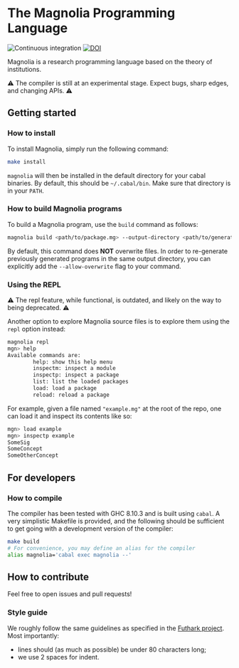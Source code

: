 # The Magnolia Programming Language

![Continuous
integration](https://github.com/magnolia-lang/magnolia-lang/actions/workflows/ci.yml/badge.svg)
[![DOI](https://zenodo.org/badge/327562112.svg)](https://zenodo.org/badge/latestdoi/327562112)

Magnolia is a research programming language based on the theory of institutions.

⚠️  The compiler is still at an experimental stage. Expect bugs, sharp edges, and
changing APIs. ⚠️

## Getting started

### How to install

To install Magnolia, simply run the following command:

```bash
make install
```

`magnolia` will then be installed in the default directory for your cabal
binaries. By default, this should be `~/.cabal/bin`. Make sure that directory
is in your `PATH`.

### How to build Magnolia programs

To build a Magnolia program, use the `build` command as follows:

```bash
magnolia build <path/to/package.mg> --output-directory <path/to/generated/files>
```

By default, this command does **NOT** overwrite files. In order to re-generate
previously generated programs in the same output directory, you can explicitly
add the `--allow-overwrite` flag to your command.

### Using the REPL

⚠️  The repl feature, while functional, is outdated, and likely on the way to
being deprecated. ⚠️

Another option to explore Magnolia source files is to explore them using the
`repl` option instead:

```bash
magnolia repl
mgn> help
Available commands are:
        help: show this help menu
        inspectm: inspect a module
        inspectp: inspect a package
        list: list the loaded packages
        load: load a package
        reload: reload a package
```

For example, given a file named `"example.mg"` at the root of the repo, one can
load it and inspect its contents like so:

```bash
mgn> load example
mgn> inspectp example
SomeSig
SomeConcept
SomeOtherConcept
```

## For developers

### How to compile

The compiler has been tested with GHC 8.10.3 and is built using `cabal`.
A very simplistic Makefile is provided, and the following should be sufficient
to get going with a development version of the compiler:

```bash
make build
# For convenience, you may define an alias for the compiler
alias magnolia='cabal exec magnolia --'
```

## How to contribute

Feel free to open issues and pull requests!

### Style guide

We roughly follow the same guidelines as specified in the [Futhark
project](https://github.com/diku-dk/futhark). Most importantly:

* lines should (as much as possible) be under 80 characters long;
* we use 2 spaces for indent.
